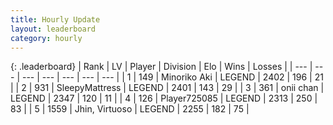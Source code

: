 ```yaml
---
title: Hourly Update
layout: leaderboard
category: hourly
---
```


{: .leaderboard}
| Rank | LV | Player | Division | Elo | Wins | Losses |
| --- | --- | --- | --- | --- | --- | --- |
| <span data-change="0">1</span> | 149 | <span title="ID: 456466">Minoriko Aki</span> | LEGEND | <span data-change="0">2402</span> | <span data-change="0">196</span> | <span data-change="0">21</span> |
| <span data-change="0">2</span> | 931 | <span title="ID: 153129">SleepyMattress</span> | LEGEND | <span data-change="0">2401</span> | <span data-change="0">143</span> | <span data-change="0">29</span> |
| <span data-change="0">3</span> | 361 | <span title="ID: 614761">onii chan</span> | LEGEND | <span data-change="0">2347</span> | <span data-change="5">120</span> | <span data-change="1">11</span> |
| <span data-change="0">4</span> | 126 | <span title="ID: 725085">Player725085</span> | LEGEND | <span data-change="0">2313</span> | <span data-change="0">250</span> | <span data-change="0">83</span> |
| <span data-change="0">5</span> | 1559 | <span title="ID: 451068">Jhin, Virtuoso</span> | LEGEND | <span data-change="0">2255</span> | <span data-change="0">182</span> | <span data-change="0">75</span> |